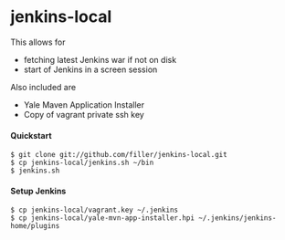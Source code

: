jenkins-local
=============
This allows for
- fetching latest Jenkins war if not on disk
- start of Jenkins in a screen session

Also included are
- Yale Maven Application Installer
- Copy of vagrant private ssh key

#### Quickstart
    $ git clone git://github.com/filler/jenkins-local.git
    $ cp jenkins-local/jenkins.sh ~/bin
    $ jenkins.sh

#### Setup Jenkins
    $ cp jenkins-local/vagrant.key ~/.jenkins
    $ cp jenkins-local/yale-mvn-app-installer.hpi ~/.jenkins/jenkins-home/plugins

